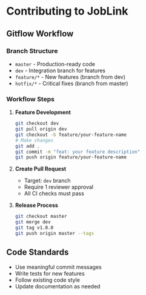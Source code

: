 # Contributing to JobLink

## Gitflow Workflow

### Branch Structure
- `master` - Production-ready code
- `dev` - Integration branch for features
- `feature/*` - New features (branch from dev)
- `hotfix/*` - Critical fixes (branch from master)

### Workflow Steps

1. **Feature Development**
   ```bash
   git checkout dev
   git pull origin dev
   git checkout -b feature/your-feature-name
   # Make changes
   git add .
   git commit -m "feat: your feature description"
   git push origin feature/your-feature-name
   ```

2. **Create Pull Request**
   - Target: `dev` branch
   - Require 1 reviewer approval
   - All CI checks must pass

3. **Release Process**
   ```bash
   git checkout master
   git merge dev
   git tag v1.0.0
   git push origin master --tags
   ```

## Code Standards
- Use meaningful commit messages
- Write tests for new features
- Follow existing code style
- Update documentation as needed